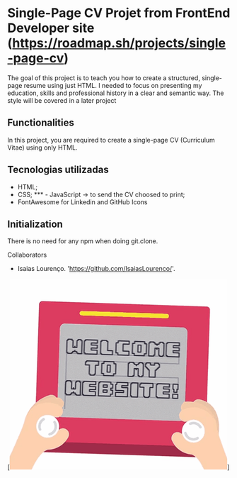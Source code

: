 # Single-Page CV Projet from FrontEnd Developer site (https://roadmap.sh/projects/single-page-cv)

The goal of this project is to teach you how to create a structured, single-page resume using just HTML. I needed to focus on presenting my education, skills and professional history in a clear and semantic way. The style will be covered in a later project

## Functionalities

In this project, you are required to create a single-page CV (Curriculum Vitae) using only HTML. 

## Tecnologias utilizadas

- HTML;
- CSS;
*** - JavaScript → to send the CV choosed to print;
- FontAwesome for Linkedin and GitHub Icons

## Initialization

There is no need for any npm when doing git.clone.

Collaborators

- Isaias Lourenço. 'https://github.com/IsaiasLourenco/'.

[<img src="./assets/img/gifPort.gif" alt="Delivering">]
